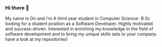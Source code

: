 ### Hi there 👋

My name is Ori and i'm A third year student in Computer Science- B.Sc looking for a student position as a
Software Developer. Highly motivated and success-driven. Interested in enriching my
knowledge in the field of software development and to bring my unique skills sets to your
company. 
have a look at my repositories!
